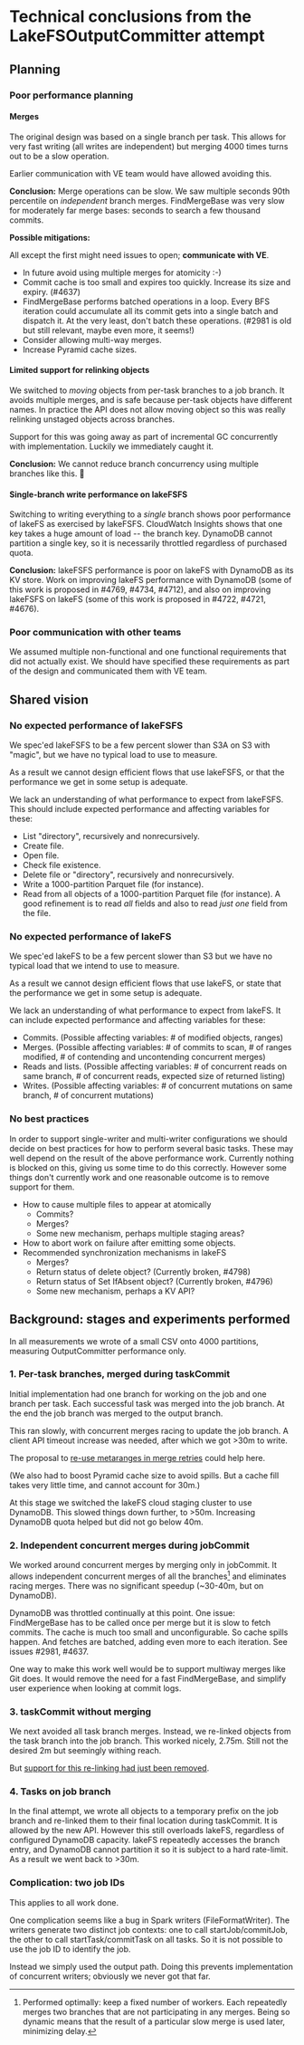 # Technical conclusions from the LakeFSOutputCommitter attempt

## Planning

### Poor performance planning

#### Merges

The original design was based on a single branch per task.  This allows for
very fast writing (all writes are independent) but merging 4000 times turns
out to be a slow operation.

Earlier communication with VE team would have allowed avoiding this.

**Conclusion:** Merge operations can be slow.  We saw multiple seconds 90th
percentile on *independent* branch merges.  FindMergeBase was very slow for
moderately far merge bases: seconds to search a few thousand commits.

**Possible mitigations:**

All except the first might need issues to open; **communicate with VE**.

* In future avoid using multiple merges for atomicity :-)
* Commit cache is too small and expires too quickly.  Increase its size and
  expiry.  (#4637)
* FindMergeBase performs batched operations in a loop.  Every BFS iteration
  could accumulate all its commit gets into a single batch and dispatch it.
  At the very least, don't batch these operations.  (#2981 is old but still
  relevant, maybe even more, it seems!)
* Consider allowing multi-way merges.
* Increase Pyramid cache sizes.

#### Limited support for relinking objects

We switched to _moving_ objects from per-task branches to a job branch.  It
avoids multiple merges, and is safe because per-task objects have different
names.  In practice the API does not allow moving object so this was really
relinking unstaged objects across branches.

Support for this was going away as part of incremental GC concurrently with
implementation.  Luckily we immediately caught it.

**Conclusion:** We cannot reduce branch concurrency using multiple branches
like this. :shrug:

#### Single-branch write performance on lakeFSFS

Switching to writing everything to a _single_ branch shows poor performance
of lakeFS as exercised by lakeFSFS.  CloudWatch Insights shows that one key
takes a huge amount of load -- the branch key.  DynamoDB cannot partition a
single key, so it is necessarily throttled regardless of purchased quota.

**Conclusion:** lakeFSFS performance is poor on lakeFS with DynamoDB as its
KV store.  Work on improving lakeFS performance with DynamoDB (some of this
work is proposed in #4769, #4734, #4712), and also on improving lakeFSFS on
lakeFS (some of this work is proposed in #4722, #4721, #4676).

### Poor communication with other teams

We assumed multiple non-functional and one functional requirements that did
not actually exist.  We should have specified these requirements as part of
the design and communicated them with VE team.

## Shared vision

### No expected performance of lakeFSFS

We spec'ed lakeFSFS to be a few percent slower than S3A on S3 with "magic",
but we have no typical load to use to measure.

As a result we cannot design efficient flows that use lakeFSFS, or that the
performance we get in some setup is adequate.

We lack an understanding of what performance to expect from lakeFSFS.  This
should include expected performance and affecting variables for these:

* List "directory", recursively and nonrecursively.
* Create file.
* Open file.
* Check file existence.
* Delete file or "directory", recursively and nonrecursively.
* Write a 1000-partition Parquet file (for instance).
* Read from all objects of a 1000-partition Parquet file (for instance).  A
  good refinement is to read _all_ fields and also to read _just one_ field
  from the file.

### No expected performance of lakeFS

We spec'ed lakeFS to be a few percent slower than S3 but we have no typical
load that we intend to use to measure.

As a result we cannot design efficient flows that use lakeFS, or state that
the performance we get in some setup is adequate.

We lack an understanding of what performance to expect from lakeFS.  It can
include expected performance and affecting variables for these:

* Commits.  (Possible affecting variables: # of modified objects, ranges)
* Merges.  (Possible affecting variables: # of commits to scan, # of ranges
  modified, # of contending and uncontending concurrent merges)
* Reads and lists.  (Possible affecting variables: # of concurrent reads on
  same branch, # of concurrent reads, expected size of returned listing)
* Writes.  (Possible affecting variables: # of concurrent mutations on same
  branch, # of concurrent mutations)

### No best practices

In order to support single-writer and multi-writer configurations we should
decide on best practices for how to perform several basic tasks.  These may
well depend on the result of the above performance work.  Currently nothing
is blocked on this, giving us some time to do this correctly.  However some
things don't currently work and one reasonable outcome is to remove support
for them.

* How to cause multiple files to appear at atomically
  * Commits?
  * Merges?
  * Some new mechanism, perhaps multiple staging areas?
* How to abort work on failure after emitting some objects.
* Recommended synchronization mechanisms in lakeFS
  * Merges?
  * Return status of delete object?  (Currently broken, #4798)
  * Return status of Set IfAbsent object?  (Currently broken, #4796)
  * Some new mechanism, perhaps a KV API?

## Background: stages and experiments performed

In all measurements we wrote of a small CSV onto 4000 partitions, measuring
OutputCommitter performance only.

### 1. Per-task branches, merged during taskCommit

Initial implementation had one branch for working on the job and one branch
per task.  Each successful task was merged into the job branch.  At the end
the job branch was merged to the output branch.

This ran slowly, with concurrent merges racing to update the job branch.  A
client API timeout increase was needed, after which we got >30m to write.

The proposal to [re-use metaranges in merge retries][meta-retry] could help
here.

(We also had to boost Pyramid cache size to avoid spills.  But a cache fill
takes very little time, and cannot account for 30m.)

At this stage we switched the lakeFS cloud staging cluster to use DynamoDB.
This slowed things down further, to >50m.  Increasing DynamoDB quota helped
but did not go below 40m.

[meta-retry]: https://github.com/treeverse/lakeFS/blob/1dcefc2eecdc9b8693439c1afc6beccc134a11a8/design/open/reuse-contented-merge-metaranges/reuse-contented-merge-metaranges.md 

### 2. Independent concurrent merges during jobCommit

We worked around concurrent merges by merging only in jobCommit.  It allows
independent concurrent merges of all the branches[^1] and eliminates racing
merges.  There was no significant speedup (~30-40m, but on DynamoDB).

DynamoDB was throttled continually at this point.  One issue: FindMergeBase
has to be called once per merge but it is slow to fetch commits.  The cache
is much too small and unconfigurable.  So cache spills happen.  And fetches
are batched, adding even more to each iteration.  See issues #2981, #4637.

One way to make this work well would be to support multiway merges like Git
does.  It would remove the need for a fast FindMergeBase, and simplify user
experience when looking at commit logs.

[^1]: Performed optimally: keep a fixed number of workers.  Each repeatedly
    merges two branches that are not participating in any merges.  Being so
    dynamic means that the result of a particular slow merge is used later,
    minimizing delay.

### 3. taskCommit without merging

We next avoided all task branch merges.  Instead, we re-linked objects from
the task branch into the job branch.  This worked nicely, 2.75m.  Still not
the desired 2m but seemingly withing reach.

But [support for this re-linking had just been removed][no-relink].

[no-relink]: https://github.com/treeverse/lakeFS/blob/master/design/accepted/gc_plus/uncommitted-gc.md#getlinkphysicaladdress

### 4. Tasks on job branch

In the final attempt, we wrote all objects to a temporary prefix on the job
branch and re-linked them to their final location during taskCommit.  It is
allowed by the new API.  However this still overloads lakeFS, regardless of
configured DynamoDB capacity.  lakeFS repeatedly accesses the branch entry,
and DynamoDB cannot partition it so it is subject to a hard rate-limit.  As
a result we went back to >30m.

### Complication: two job IDs

This applies to all work done.

One complication seems like a bug in Spark writers (FileFormatWriter).  The
writers generate two distinct job contexts: one to call startJob/commitJob,
the other to call startTask/commitTask on all tasks.  So it is not possible
to use the job ID to identify the job.

Instead we simply used the output path.  Doing this prevents implementation
of concurrent writers; obviously we never got that far.

